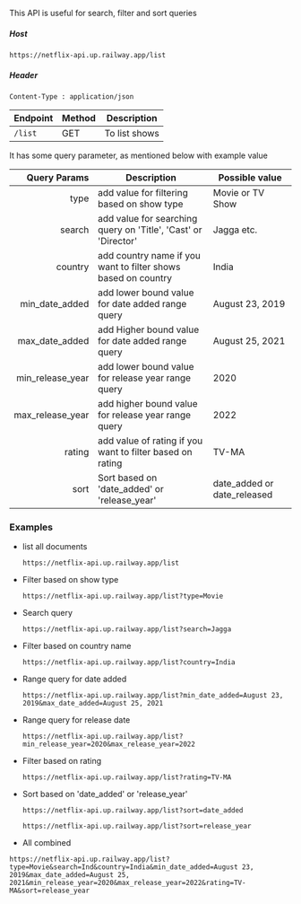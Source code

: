 This API is useful for search, filter and sort queries

##### Host

```
https://netflix-api.up.railway.app/list
```

##### Header

```
Content-Type : application/json
```

| Endpoint    | Method | Description   |
| ----------- | ------ | ------------- |
| ```/list``` | GET    | To list shows |

It has some query parameter, as mentioned below with example value

|     Query Params | Description                                                  | Possible value              |
| ---------------: | ------------------------------------------------------------ | --------------------------- |
|             type | add value for filtering based on show type                   | Movie or TV Show            |
|           search | add value for searching query on 'Title', 'Cast' or 'Director' | Jagga etc.                  |
|          country | add country name if you want to filter shows based on country | India                       |
|   min_date_added | add lower bound value for date added range query             | August 23, 2019             |
|   max_date_added | add Higher bound value for date added range query            | August 25, 2021             |
| min_release_year | add lower bound value for release year range query           | 2020                        |
| max_release_year | add higher bound value for release year range query          | 2022                        |
|           rating | add value of rating if you want to filter based on rating    | TV-MA                       |
|             sort | Sort based on 'date_added' or 'release_year'                 | date_added or date_released |

### Examples

* list all documents

  ```
  https://netflix-api.up.railway.app/list
  ```

* Filter based on show type

  ```
  https://netflix-api.up.railway.app/list?type=Movie
  ```

* Search query

  ```
  https://netflix-api.up.railway.app/list?search=Jagga
  ```

* Filter based on country name

  ```
  https://netflix-api.up.railway.app/list?country=India
  ```

* Range query for date added

  ```
  https://netflix-api.up.railway.app/list?min_date_added=August 23, 2019&max_date_added=August 25, 2021
  ```

* Range query for release date

  ```
  https://netflix-api.up.railway.app/list?min_release_year=2020&max_release_year=2022
  ```

* Filter based on rating

  ```
  https://netflix-api.up.railway.app/list?rating=TV-MA
  ```

* Sort based on 'date_added' or 'release_year'

  ```
  https://netflix-api.up.railway.app/list?sort=date_added
  ```

  ```
  https://netflix-api.up.railway.app/list?sort=release_year
  ```

* All combined

```
https://netflix-api.up.railway.app/list?type=Movie&search=Ind&country=India&min_date_added=August 23, 2019&max_date_added=August 25, 2021&min_release_year=2020&max_release_year=2022&rating=TV-MA&sort=release_year
```
